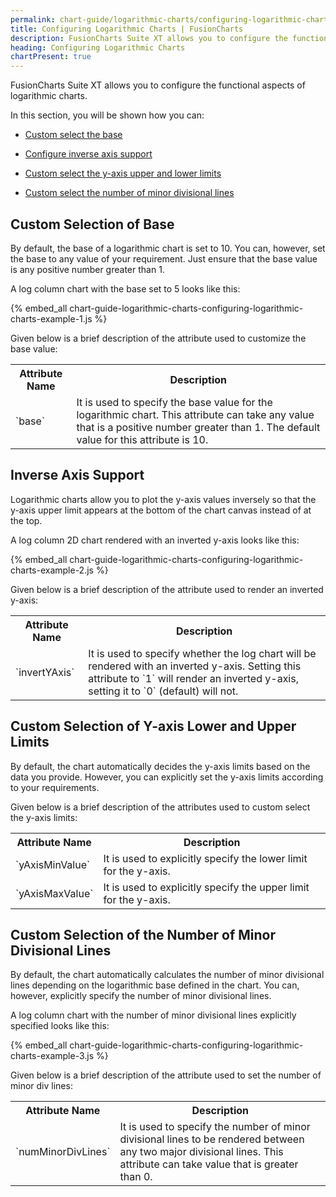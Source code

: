 ```yaml
---
permalink: chart-guide/logarithmic-charts/configuring-logarithmic-charts.html
title: Configuring Logarithmic Charts | FusionCharts
description: FusionCharts Suite XT allows you to configure the functional aspects of logarithmic charts.
heading: Configuring Logarithmic Charts
chartPresent: true
---
```


FusionCharts Suite XT allows you to configure the functional aspects of logarithmic charts.

In this section, you will be shown how you can:

* <a href="/chart-guide/logarithmic-charts/configuring-logarithmic-charts#custom-selection-of-base" class="smoth-scroll">Custom select the base</a>

* <a href="/chart-guide/logarithmic-charts/configuring-logarithmic-charts#inverse-axis-support" class="smoth-scroll">Configure inverse axis support</a>

* <a href="/chart-guide/logarithmic-charts/configuring-logarithmic-charts#custom-selection-of-y-axis-lower-and-upper-limits" class="smoth-scroll">Custom select the y-axis upper and lower limits</a>

* <a href="/chart-guide/logarithmic-charts/configuring-logarithmic-charts#custom-selection-of-the-number-of-minor-divisional-lines" class="smoth-scroll">Custom select the number of minor divisional lines</a>

## Custom Selection of Base

By default, the base of a logarithmic chart is set to 10. You can, however, set the base to any value of your requirement. Just ensure that the base value is any positive number greater than 1.

A log column chart with the base set to 5 looks like this:

{% embed_all chart-guide-logarithmic-charts-configuring-logarithmic-charts-example-1.js %}

Given below is a brief description of the attribute used to customize the base value:

<table>
  <tr>
    <th>Attribute Name</th>
    <th>Description</th>
  </tr>
  <tr>
    <td>`base`</td>
    <td>It is used to specify the base value for the logarithmic chart. This attribute can take any value that is a positive number greater than 1. The default value for this attribute is 10.</td>
  </tr>
</table>


## Inverse Axis Support

Logarithmic charts allow you to plot the y-axis values inversely so that the y-axis upper limit appears at the bottom of the chart canvas instead of at the top.

A log column 2D chart rendered with an inverted y-axis looks like this:

{% embed_all chart-guide-logarithmic-charts-configuring-logarithmic-charts-example-2.js %}

Given below is a brief description of the attribute used to render an inverted y-axis:

<table>
  <tr>
    <th>Attribute Name</th>
    <th>Description</th>
  </tr>
  <tr>
    <td>`invertYAxis`</td>
    <td>It is used to specify whether the log chart will be rendered with an inverted y-axis. Setting this attribute to `1` will render an inverted y-axis, setting it to `0` (default) will not.</td>
  </tr>
</table>


## Custom Selection of Y-axis Lower and Upper Limits

By default, the chart automatically decides the y-axis limits based on the data you provide. However, you can explicitly set the y-axis limits according to your requirements.

Given below is a brief description of the attributes used to custom select the y-axis limits:

<table>
  <tr>
    <th>Attribute Name</th>
    <th>Description</th>
  </tr>
  <tr>
    <td>`yAxisMinValue`</td>
    <td>It is used to explicitly specify the lower limit for the y-axis.</td>
  </tr>
  <tr>
    <td>`yAxisMaxValue`</td>
    <td>It is used to explicitly specify the upper limit for the y-axis.</td>
  </tr>
</table>


## Custom Selection of the Number of Minor Divisional Lines

By default, the chart automatically calculates the number of minor divisional lines depending on the logarithmic base defined in the chart. You can, however, explicitly specify the number of minor divisional lines.

A log column chart with the number of minor divisional lines explicitly specified looks like this:

{% embed_all chart-guide-logarithmic-charts-configuring-logarithmic-charts-example-3.js %}

Given below is a brief description of the attribute used to set the number of minor div lines:

<table>
  <tr>
    <th>Attribute Name</th>
    <th>Description</th>
  </tr>
  <tr>
    <td>`numMinorDivLines`</td>
    <td>It is used to specify the number of minor divisional lines to be rendered between any two major divisional lines. This attribute can take value that is greater than 0.</td>
  </tr>
</table>